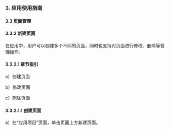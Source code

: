 ### 3. 应用使用指南

#### 3.3 页面管理

#### 3.3.2 新建页面

在应用中，用户可以创建多个不同的页面，同时也支持对页面进行修改、删除等管理操作。

#### 3.3.2.1 章节指引

a）创建页面

b）修改页面

c）删除页面

#### 3.3.2.1.1 创建页面

a）在“应用项目”页面，单击页面上方新建页面。
